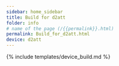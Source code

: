 ```yaml
---
sidebar: home_sidebar
title: Build for d2att
folder: info
# name of the page (/{{permalink}}.html)
permalink: Build_for_d2att.html
device: d2att
---
```

{% include templates/device_build.md %}
